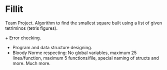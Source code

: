 # Fillit

Team Project. Algorithm to find the smallest square built using a list of given tetriminos (tetris figures).

\+ Error checking.

- Program and data structure designing.
- Bloody Norme respecting: No global variables, maximum 25 lines/function, maximum 5 functions/file,
special naming of structs and more. Much more.
